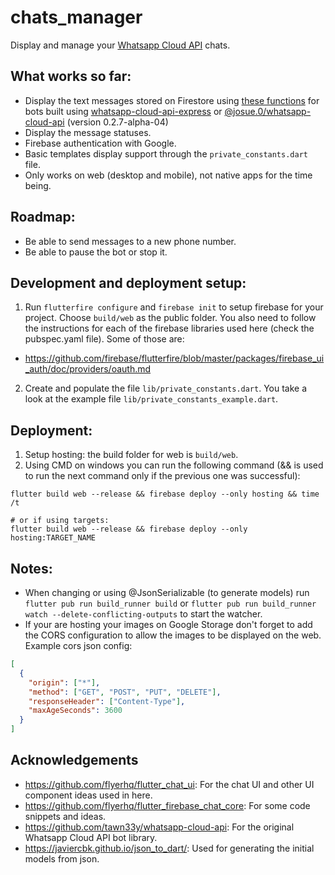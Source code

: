 # chats_manager

Display and manage your [Whatsapp Cloud API](https://developers.facebook.com/docs/whatsapp/cloud-api/) chats.

## What works so far:

* Display the text messages stored on Firestore using [these functions](https://gist.github.com/j05u3/b3ad1d5d9106a918941587e03c1919b1) for bots built using [whatsapp-cloud-api-express](https://github.com/j05u3/whatsapp-cloud-api-express) or [@josue.0/whatsapp-cloud-api](https://www.npmjs.com/package/@josue.0/whatsapp-cloud-api) (version 0.2.7-alpha-04)
* Display the message statuses.
* Firebase authentication with Google.
* Basic templates display support through the `private_constants.dart` file.
* Only works on web (desktop and mobile), not native apps for the time being.

## Roadmap:

* Be able to send messages to a new phone number.
* Be able to pause the bot or stop it.

## Development and deployment setup:

1. Run `flutterfire configure` and `firebase init` to setup firebase for your project. Choose `build/web` as the public folder. You also need to follow the instructions for each of the firebase libraries used here (check the pubspec.yaml file). Some of those are:
  - https://github.com/firebase/flutterfire/blob/master/packages/firebase_ui_auth/doc/providers/oauth.md
  
2. Create and populate the file `lib/private_constants.dart`. You take a look at the example file `lib/private_constants_example.dart`.

## Deployment:

1. Setup hosting: the build folder for web is `build/web`.
2. Using CMD on windows you can run the following command (&& is used to run the next command only if the previous one was successful):

```
flutter build web --release && firebase deploy --only hosting && time /t

# or if using targets:
flutter build web --release && firebase deploy --only hosting:TARGET_NAME
```

## Notes:

- When changing or using @JsonSerializable (to generate models) run `flutter pub run build_runner build` or `flutter pub run build_runner watch --delete-conflicting-outputs` to start the watcher.
- If your are hosting your images on Google Storage don't forget to add the CORS configuration to allow the images to be displayed on the web. Example cors json config:

```json
[
  {
    "origin": ["*"],
    "method": ["GET", "POST", "PUT", "DELETE"],
    "responseHeader": ["Content-Type"],
    "maxAgeSeconds": 3600
  }
]
```

## Acknowledgements

- https://github.com/flyerhq/flutter_chat_ui: For the chat UI and other UI component ideas used in here.
- https://github.com/flyerhq/flutter_firebase_chat_core: For some code snippets and ideas.
- https://github.com/tawn33y/whatsapp-cloud-api: For the original Whatsapp Cloud API bot library.
- https://javiercbk.github.io/json_to_dart/: Used for generating the initial models from json.
